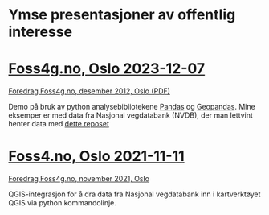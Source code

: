 # Ymse presentasjoner av offentlig interesse 

#  [Foss4g.no, Oslo 2023-12-07](https://github.com/LtGlahn/foredrag/blob/main/2022-12-07-Foss4gno-geopandas-jankrjensen-vegvesen.pdf) 

[Foredrag Foss4g.no, desember 2012, Oslo (PDF)](https://github.com/LtGlahn/foredrag/blob/main/2022-12-07-Foss4gno-geopandas-jankrjensen-vegvesen.pdf)

Demo på bruk av python analysebibliotekene [Pandas](https://pandas.pydata.org/) og [Geopandas](https://geopandas.org/en/stable/). Mine eksemper er med data fra Nasjonal vegdatabank (NVDB), der man lettvint henter data med [dette reposet](https://github.com/LtGlahn/nvdbapi-V3)

# [Foss4.no, Oslo 2021-11-11](https://github.com/LtGlahn/nvdbapi-V3/blob/master/pic/nvdb2qgis-foss4gno-2021-11-11.pdf)

[Foredrag Foss4g.no, november 2021, Oslo](https://github.com/LtGlahn/nvdbapi-V3/blob/master/pic/nvdb2qgis-foss4gno-2021-11-11.pdf)

QGIS-integrasjon for å dra data fra Nasjonal vegdatabank inn i kartverktøyet QGIS via python kommandolinje.  
